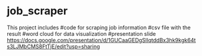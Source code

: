 # job_scraper


This project includes 
#code for scraping job information 
#csv file with the result
#word cloud for data visualization 
#presentation slide
https://docs.google.com/presentation/d/1GUCaaGEDgSlIqtddBx3hk9kgk64ts3LJMbCMS8FtTjE/edit?usp=sharing
